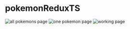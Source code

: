 # pokemonReduxTS
![all pokemons page](https://i.ibb.co/mBnPHxx/all-min.png) 
![one pokemon page](https://i.ibb.co/R471f95/one-min.png)
![working page](https://giphy.com/gifs/PMZUoo4SRQbXZbetpA/fullscreen)
